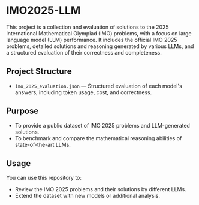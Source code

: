  # IMO2025-LLM

This project is a collection and evaluation of solutions to the 2025 International Mathematical Olympiad (IMO) problems, with a focus on large language model (LLM) performance. It includes the official IMO 2025 problems, detailed solutions and reasoning generated by various LLMs, and a structured evaluation of their correctness and completeness.

## Project Structure
- `imo_2025_evaluation.json` — Structured evaluation of each model's answers, including token usage, cost, and correctness.

## Purpose

- To provide a public dataset of IMO 2025 problems and LLM-generated solutions.
- To benchmark and compare the mathematical reasoning abilities of state-of-the-art LLMs.

## Usage

You can use this repository to:
- Review the IMO 2025 problems and their solutions by different LLMs.
- Extend the dataset with new models or additional analysis.


